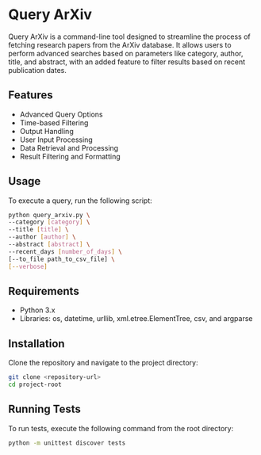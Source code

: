 # Query ArXiv

Query ArXiv is a command-line tool designed to streamline the process of fetching research papers from the ArXiv database. It allows users to perform advanced searches based on parameters like category, author, title, and abstract, with an added feature to filter results based on recent publication dates.

## Features
- Advanced Query Options
- Time-based Filtering
- Output Handling
- User Input Processing
- Data Retrieval and Processing
- Result Filtering and Formatting

## Usage
To execute a query, run the following script:

```bash
python query_arxiv.py \
--category [category] \
--title [title] \
--author [author] \
--abstract [abstract] \
--recent_days [number_of_days] \
[--to_file path_to_csv_file] \
[--verbose]
```

## Requirements
- Python 3.x
- Libraries: os, datetime, urllib, xml.etree.ElementTree, csv, and argparse

## Installation
Clone the repository and navigate to the project directory:

```bash
git clone <repository-url>
cd project-root
```

## Running Tests
To run tests, execute the following command from the root directory:

```bash
python -m unittest discover tests
```